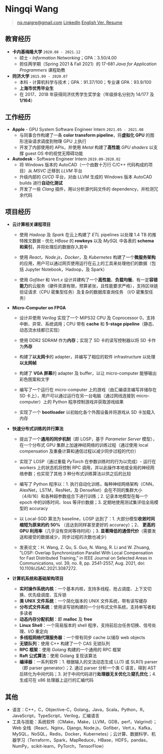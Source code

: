 # Ningqi Wang

> nq.maigre@gmail.com  [LinkedIn](https://www.linkedin.com/in/ningqi-wang)  [English Ver. Resume](https://drive.google.com/file/d/1xYoTwvz8s6pVGqTGwRoXwsvuOyOlt6ME)
>



## 教育经历

* __卡内基梅隆大学__ `2020.08 - 2021.12`
  * 硕士 - *Information Networking*；GPA：3.50/4.00
  * 担任两学期（Spring 2021 & Fall 2021）的 17-681 *Java for Application Programmers* 课程助教
* __同济大学__ `2015.09 - 2020.07`
  * 本科 - 计算机科学与技术；GPA：91.37/100；专业课 GPA：93.9/100
  * **上海市优秀毕业生**
  * 在 2017、2018 年获得同济优秀学生奖学金（年级排名分别为 14/177 及 **1/164**）



## 工作经历

* __Apple__ - GPU System Software Engineer Intern `2021.05 - 2021.08`
  * 与同事合作构建了一条 **color transform pipeline**，将**虚拟化 GPU** 的图形渲染请求调度到物理 GPU 上执行
  * 开发了内部使用的 APIs，并使用 *Metal* 构建了**高性能** *GPU shaders* 以支撑 guest OS 中的视觉无障碍功能
* __Autodesk__ - Software Engineer Intern `2019.09-2020.02`
  * 将 Windows 版本的 AutoCAD（一个由数十万行 C/C++ 代码构成的项目）从 *MSVC* 迁移到 *LLVM* 平台
  * 升级内部的 *CI/CD* 平台，对由 LLVM 生成的 Windows 版本 AutoCAD builds 进行**自动化测试**
  * 开发了一些 *Clang* 插件，用以分析源代码文件的 dependency，并检测冗余代码



## 项目经历

* **云计算相关课程项目**

  * 使用 *Hadoop* 及 *Spark* 在云上构建了 *ETL* pipelines 以处理 1.4 TB 的推特推文数据 - 优化 *HBase* 的 **rowkeys** 以及 *MySQL* 中各表的 **schema 和索引**，并将处理后的数据存入其中

  * 使用 *React*，*Node.js*，*Docker*，及 *Kubernetes* 构建了一个**微服务架构**的应用，用户可以通过网页使用运行在云上的工具来处理他们的数据（包括 Jupyter Notebook，Hadoop，及 Spark） 

  * 使用 *Gofiber* 和 *Vert.x* 设计并建构了一个**高性能**、**负载均衡**、有一定**容错能力**的云服务（硬件资源有限，预算紧张，且性能要求严格），支持区块链验证请求（CPU 密集型任务）及复杂的数据库查询任务 （I/O 密集型任务）

    

* **Micro-Computer on FPGA**

  * 设计并使用 *Verilog* 实现了一个 MIPS32 CPU 及 Coprocessor 0，支持中断、异常、系统调用；CPU 带有 **cache** 和 **5-stage pipeline**（静态、动态流水线都已实现）

  * 使用 DDR2 SDRAM 作为**内存**；实现了 SD 卡的读写控制器以将 SD 卡作为**外存**

  * 构建了**以太网卡**的 adapter，并编写了相应的软件 infrastructure 以处理**以太网帧**

  * 构建了 **VGA 屏幕**的 adapter 及 buffer，以让 micro-computer 能够输出彩色图案和文字

  * 编写了一个运行在 micro-computer 上的游戏（由汇编语言编写并储存在 SD 卡上），用户可以通过运行在另一台电脑（通过网线连接到 micro-computer）上的 Python 程序控制游戏并获取游戏结果

  * 实现了一个 **bootloader** 以初始化各个外围设备并将游戏从 SD 卡加载入内存

    

* **快速分布式训练的并行算法**

  * 提出了一个**通用的同步机制**（即 LOSP，基于 *Parameter Server* 模型），在一个分布式 GPU 集群上加速神经网络的训练过程（通过使用 local compensation 及重叠计算和通信过程以减少同步过程的代价）

  * 实现了 LOSP（通过重载 *PyTorch* 在参数训练时的行为以完成）- 运行在 workers 上的状态机将控制 RPC 调用，并以此操作本地或全局的神经网络参数；也实现了其他 3 种分布式训练算法以供之后的比较

  * 编写了 Python 程序以：1. 执行自动化训练，每种神经网络架构（CNN，AlexNet，LSTM，ResNet，及 DenseNet）会在不同的集群大小（4/8/16）和各种超参数组合下进行训练；2. 记录本地模型在每一个 epoch 中的训练时间、loss 等评价数据；3. 定期地使用测试集评估全局模型的 accuracy

  * 以 Local-SGD 算法为 baseline，LOSP 达到了：1. 大部分模型**收敛时间缩短为原来的约 50%** （且达到同样甚至更好的 accuracy）；2、 **更高的 GPU 利用率**（几乎没有空闲等待时间）；3. **显著降低的通信代价**（需要发送和接受的数据减少，同步过程的次数也减少）

  * 发表论文：H. Wang, Z. Qu, S. Guo, N. Wang, R. Li and W. Zhuang, ”LOSP: Overlap Synchronization Parallel With Local Compensation for Fast Distributed Training,” in IEEE Journal on Selected Areas in Communications, vol. 39, no. 8, pp. 2541-2557, Aug. 2021, doi: 10.1109/JSAC.2021.3087272.

    

* **计算机系统和基础架构项目**

  * **实时操作系统内核**：一个基本内核，支持多线程、抢占调度、上下文切换、优先级调度、互斥锁
  * **类 UNIX 文件系统**：一个简化版本的 UNIX 文件系统，带有读写缓存
  * **分布式文件系统**：使用读写锁构建的一个分布式文件系统，支持单写者和多读者
  * **动态内存分配机制**：即 **malloc** 及 **free**
  * **Linux Shell**：一个简易版本的 shell 程序，支持前后台任务切换、信号处理、I/O 重定向
  * **多线程网络代理服务器**：一个带有同步 cache 以储存 web objects
  * **无锁队列**：使用 C++ 构建了一个 CAS 无锁队列
  * **RPC 框架**：使用 *Golang* 构建的一个通用的 RPC 框架
  * **Raft 公式算法**：使用 Golang 复现该算法
  * **编译器**：一系列软件：1. 根据输入的文法动态生成 LL(1) 或 SLR(1) parser（即 parser generator）；2. 通过 parser 分析一个类 C 语言，得到 AST 后转化为中间代码；3. 对于中间代码进行**处理器无关优化**及**窥孔优化**；4. 生成可在 x86 处理器上运行的汇编代码



## 其他

* 语言：C++，C，Objective-C，Golang，Java，Scala，Python，R，JavaScript，TypeScript，Verilog，汇编语言
* 工具与技能：系统软件（CMake，Make，LLVM，GDB，perf，Valgrind）；Web 全栈（React，Nginx，Django,
  Node.js，Gofiber，Vert.x，Kafka，MySQL，NoSQL，Redis，Docker，Kubernetes）；云计算、数据科学、机器学习（Terraform，Spark，MapReduce，HBase，HDFS，pandas，NumPy，scikit-learn，PyTorch，TensorFlow）


